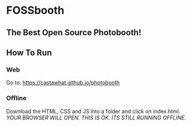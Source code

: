 # FOSSbooth
## The Best Open Source Photobooth!

## How To Run

### Web
Go to: https://castawhat.github.io/photobooth

### Offline
Download the HTML, CSS and JS into a folder and click on index.html. 
*YOUR BROWSER WILL OPEN. THIS IS OK. ITS STILL RUNNING OFFLINE.*
